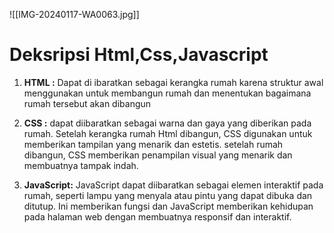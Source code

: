 
![[IMG-20240117-WA0063.jpg]]
# Deksripsi Html,Css,Javascript


1. **HTML :**
   Dapat di ibaratkan sebagai kerangka rumah karena struktur awal menggunakan untuk membangun rumah dan menentukan bagaimana rumah tersebut akan dibangun
   
2. **CSS :**
   dapat diibaratkan sebagai warna dan gaya yang diberikan pada rumah. Setelah kerangka rumah Html dibangun, CSS digunakan untuk memberikan tampilan yang menarik dan estetis.  setelah rumah dibangun, CSS memberikan penampilan visual yang menarik dan membuatnya tampak indah.

3. **JavaScript:**
   JavaScript dapat diibaratkan sebagai elemen interaktif pada rumah, seperti lampu yang menyala atau pintu yang dapat dibuka dan ditutup. Ini memberikan fungsi dan JavaScript memberikan kehidupan pada halaman web dengan membuatnya responsif dan interaktif.


